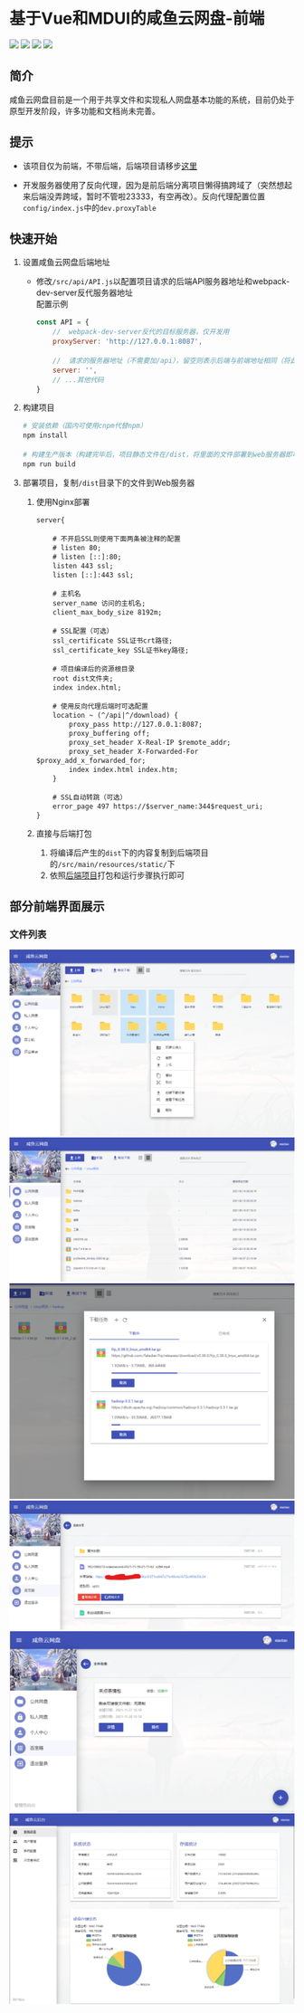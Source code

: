 # 基于Vue和MDUI的咸鱼云网盘-前端
![](https://img.shields.io/badge/Vue-2.5.2-green.svg)
![](https://img.shields.io/badge/Mdui-1.0.1-blue.svg)
![](https://img.shields.io/badge/less-3.13.0-orange.svg)
![](https://img.shields.io/badge/axios-0.21.0-blue.svg)

## 简介
咸鱼云网盘目前是一个用于共享文件和实现私人网盘基本功能的系统，目前仍处于原型开发阶段，许多功能和文档尚未完善。  

## 提示 
- 该项目仅为前端，不带后端，后端项目请移步[这里](https://gitee.com/xiaotao233/saltedfishcloud-backend)

- 开发服务器使用了反向代理，因为是前后端分离项目懒得搞跨域了（突然想起来后端没弄跨域，暂时不管啦23333，有空再改）。反向代理配置位置`config/index.js`中的`dev.proxyTable`


## 快速开始  
1. 设置咸鱼云网盘后端地址

    - 修改`/src/api/API.js`以配置项目请求的后端API服务器地址和webpack-dev-server反代服务器地址  
        配置示例
        ```JavaScript
        const API = {
            //  webpack-dev-server反代的目标服务器，仅开发用
            proxyServer: 'http://127.0.0.1:8087',

            //  请求的服务器地址（不需要加/api），留空则表示后端与前端地址相同（将此项目编译后与后端一起打包，或者使用了反向代理）
            server: '',
            // ...其他代码
        }
        ```

2. 构建项目  


    ```bash
    # 安装依赖（国内可使用cnpm代替npm）
    npm install

    # 构建生产版本（构建完毕后，项目静态文件在/dist，将里面的文件部署到web服务器即可）
    npm run build
    ```

3. 部署项目，复制`/dist`目录下的文件到Web服务器
    1. 使用Nginx部署  
    
        ```nginx
        server{

            # 不开启SSL则使用下面两条被注释的配置
            # listen 80;
            # listen [::]:80;
            listen 443 ssl;
            listen [::]:443 ssl;

            # 主机名
            server_name 访问的主机名;
            client_max_body_size 8192m;

            # SSL配置（可选）
            ssl_certificate SSL证书crt路径;
            ssl_certificate_key SSL证书key路径;

            # 项目编译后的资源根目录
            root dist文件夹;
            index index.html;

            # 使用反向代理后端时可选配置
            location ~ (^/api|^/download) {
                proxy_pass http://127.0.0.1:8087;
                proxy_buffering off;
                proxy_set_header X-Real-IP $remote_addr;
                proxy_set_header X-Forwarded-For $proxy_add_x_forwarded_for;
                index index.html index.htm;
            }

            # SSL自动转跳（可选）
            error_page 497 https://$server_name:344$request_uri;
        }
        ```
    2. 直接与后端打包  
        1. 将编译后产生的`dist`下的内容复制到后端项目的`/src/main/resources/static/`下  
        2. 依照[后端项目](https://gitee.com/xiaotao233/saltedfishcloud-backend)打包和运行步骤执行即可


## 部分前端界面展示
### 文件列表
![](./docs/img/2021-11-27-14-58-36.png)
![](./docs/img/2021-11-27-15-04-13.png)
![](./docs/img/2021-11-27-15-27-19.png)
![](./docs/img/屏幕截图%202021-11-27%20150700.jpg)
![](./docs/img/2021-11-27-15-11-33.png)
![](./docs/img/2021-11-27-15-12-45.png)